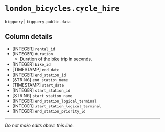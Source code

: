 # `london_bicycles.cycle_hire`
`bigquery` | `bigquery-public-data`

## Column details
* [INTEGER]   `rental_id`
* [INTEGER]   `duration`
  - Duration of the bike trip in seconds.
* [INTEGER]   `bike_id`
* [TIMESTAMP] `end_date`
* [INTEGER]   `end_station_id`
* [STRING]    `end_station_name`
* [TIMESTAMP] `start_date`
* [INTEGER]   `start_station_id`
* [STRING]    `start_station_name`
* [INTEGER]   `end_station_logical_terminal`
* [INTEGER]   `start_station_logical_terminal`
* [INTEGER]   `end_station_priority_id`

-------------------------------------------------------------------------------
*Do not make edits above this line.*
